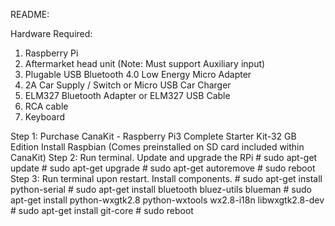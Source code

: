README:

Hardware Required:
1. Raspberry Pi
2. Aftermarket head unit (Note: Must support Auxiliary input)
3. Plugable USB Bluetooth 4.0 Low Energy Micro Adapter 
4. 2A Car Supply / Switch or Micro USB Car Charger
5. ELM327 Bluetooth Adapter or ELM327 USB Cable
6. RCA cable 
7. Keyboard

Step 1: Purchase CanaKit - Raspberry Pi3 Complete Starter Kit-32 GB Edition
	Install Raspbian (Comes preinstalled on SD card included within CanaKit)
Step 2: Run terminal. Update and upgrade the RPi
	# sudo apt-get update
	#  sudo apt-get upgrade
	#  sudo apt-get autoremove
	#  sudo reboot
Step 3: Run terminal upon restart. Install components.
	#  sudo apt-get install python-serial
	#  sudo apt-get install bluetooth bluez-utils blueman
	#  sudo apt-get install python-wxgtk2.8 python-wxtools wx2.8-i18n libwxgtk2.8-dev
	#  sudo apt-get install git-core
	#  sudo reboot 
